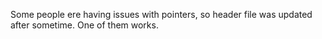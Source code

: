 Some people ere having issues with pointers, so header file was updated after sometime. One of them works.


